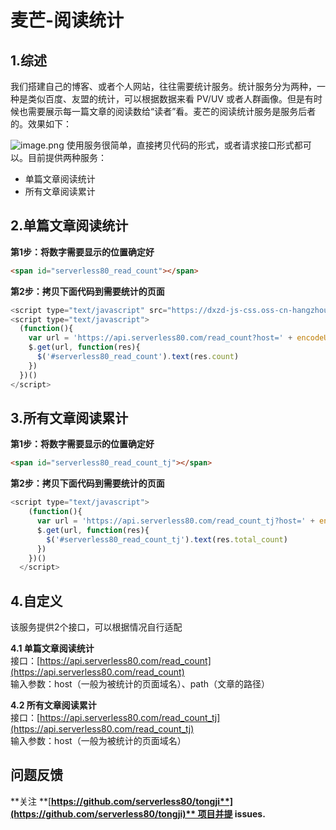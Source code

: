 # 麦芒-阅读统计

## 1.综述      
我们搭建自己的博客、或者个人网站，往往需要统计服务。统计服务分为两种，一种是类似百度、友盟的统计，可以根据数据来看 PV/UV 或者人群画像。但是有时候也需要展示每一篇文章的阅读数给“读者”看。麦芒的阅读统计服务是服务后者的。效果如下：  

![image.png](https://cdn.nlark.com/yuque/0/2020/png/362990/1588676881425-5fdc540e-216a-4112-bcad-c7fe6b1c2931.png#align=left&display=inline&height=157&margin=%5Bobject%20Object%5D&name=image.png&originHeight=314&originWidth=1118&size=106460&status=done&style=none&width=559)
使用服务很简单，直接拷贝代码的形式，或者请求接口形式都可以。目前提供两种服务：

- 单篇文章阅读统计
- 所有文章阅读累计



## 2.单篇文章阅读统计             
**第1步：将数字需要显示的位置确定好**      
```html
<span id="serverless80_read_count"></span>
```
**第2步：拷贝下面代码到需要统计的页面**
```javascript
<script type="text/javascript" src="https://dxzd-js-css.oss-cn-hangzhou.aliyuncs.com/zepto.min.js"></script>
<script type="text/javascript">
  (function(){
    var url = 'https://api.serverless80.com/read_count?host=' + encodeURIComponent(location.host) + '&path=' + encodeURIComponent(location.pathname)
    $.get(url, function(res){
      $('#serverless80_read_count').text(res.count)
    })
  })()
</script>
```


## 3.所有文章阅读累计    
**第1步：将数字需要显示的位置确定好**
```html
<span id="serverless80_read_count_tj"></span>
```
**第2步：拷贝下面代码到需要统计的页面**
```javascript
<script type="text/javascript">
    (function(){
      var url = 'https://api.serverless80.com/read_count_tj?host=' + encodeURIComponent(location.host)
      $.get(url, function(res){
        $('#serverless80_read_count_tj').text(res.total_count)
      })
    })()
  </script>
```
## 4.自定义
该服务提供2个接口，可以根据情况自行适配    

**4.1 单篇文章阅读统计**       
接口：[https://api.serverless80.com/read_count](https://api.serverless80.com/read_count)        
输入参数：host（一般为被统计的页面域名）、path（文章的路径）

**4.2 所有文章阅读累计**         
接口：[https://api.serverless80.com/read_count_tj](https://api.serverless80.com/read_count_tj)        
输入参数：host（一般为被统计的页面域名）

## 问题反馈 
**关注 **[**https://github.com/serverless80/tongji**](https://github.com/serverless80/tongji)** 项目并提 issues.**
